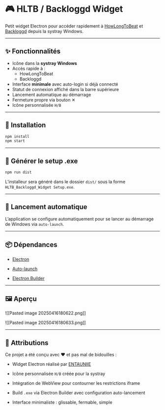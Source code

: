 # 🎮 HLTB / Backloggd Widget

Petit widget Electron pour accéder rapidement à [HowLongToBeat](https://howlongtobeat.com) et [Backloggd](https://www.backloggd.com) depuis la systray Windows.

---

## ✨ Fonctionnalités

- Icône dans la **systray Windows**
- Accès rapide à :
  - HowLongToBeat
  - Backloggd
- Interface **minimale** avec auto-login si déjà connecté
- Statut de connexion affiché dans la barre supérieure
- Lancement automatique au démarrage
- Fermeture propre via bouton ✕
- Icône personnalisée `H/B`

---

## 🧱 Installation

```bash
npm install
npm start
````

---

## 🏁 Générer le setup .exe

```bash
npm run dist
```

L’installeur sera généré dans le dossier `dist/` sous la forme `HLTB_Backloggd_Widget Setup.exe`.

---

## 🚀 Lancement automatique

L’application se configure automatiquement pour se lancer au démarrage de Windows via `auto-launch`.

---

## 📦 Dépendances

- [Electron](https://www.npmjs.com/package/electron)
    
- [Auto-launch](https://www.npmjs.com/package/auto-launch)
    
- [Electron Builder](https://www.npmjs.com/package/electron-builder)
    

---

## 🖼️ Aperçu

![[Pasted image 20250416180622.png]]

![[Pasted image 20250416180633.png]]

---

## 🧾 Attributions

Ce projet a été conçu avec ❤️ et pas mal de bidouilles :

- Widget Electron réalisé par [ENTAUNIIE](https://github.com/ENTAUNIIE) 
    
- Icône personnalisée `H/B` créée pour la systray
    
- Intégration de WebView pour contourner les restrictions iframe
    
- Build `.exe` via Electron Builder avec configuration auto-lancement
    
- Interface minimaliste : glissable, fermable, simple
    
